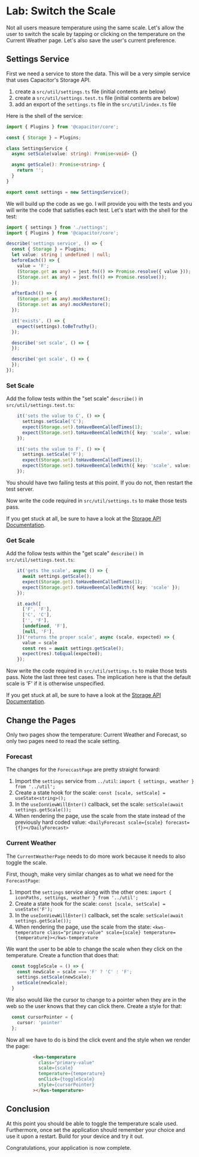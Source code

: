 # Lab: Switch the Scale

Not all users measure temperature using the same scale. Let's allow the user to switch the scale by tapping or clicking on the temperature on the Current Weather page. Let's also save the user's current preference.

## Settings Service

First we need a service to store the data. This will be a very simple service that uses Capacitor's Storage API.

1. create a `src/util/settings.ts` file (initial contents are below)
1. create a `src/util/settings.test.ts` file (initial contents are below)
1. add an export of the `settings.ts` file in the `src/util/index.ts` file

Here is the shell of the service:

```TypeScript
import { Plugins } from '@capacitor/core';

const { Storage } = Plugins;

class SettingsService {
  async setScale(value: string): Promise<void> {}

  async getScale(): Promise<string> {
    return '';
  }
}

export const settings = new SettingsService();
```

We will build up the code as we go. I will provide you with the tests and you will write the code that satisfies each test. Let's start with the shell for the test:

```typescript
import { settings } from './settings';
import { Plugins } from '@capacitor/core';

describe('settings service', () => {
  const { Storage } = Plugins;
  let value: string | undefined | null;
  beforeEach(() => {
    value = 'F';
    (Storage.get as any) = jest.fn(() => Promise.resolve({ value }));
    (Storage.set as any) = jest.fn(() => Promise.resolve());
  });

  afterEach(() => {
    (Storage.get as any).mockRestore();
    (Storage.set as any).mockRestore();
  });

  it('exists', () => {
    expect(settings).toBeTruthy();
  });

  describe('set scale', () => {
  });

  describe('get scale', () => {
  });
});
````

### Set Scale

Add the follow tests within the "set scale" `describe()` in `src/util/settings.test.ts`:

```typescript
    it('sets the value to C', () => {
      settings.setScale('C');
      expect(Storage.set).toHaveBeenCalledTimes(1);
      expect(Storage.set).toHaveBeenCalledWith({ key: 'scale', value: 'C' });
    });

    it('sets the value to F', () => {
      settings.setScale('F');
      expect(Storage.set).toHaveBeenCalledTimes(1);
      expect(Storage.set).toHaveBeenCalledWith({ key: 'scale', value: 'F' });
    });
```

You should have two failing tests at this point. If you do not, then restart the test server.

Now write the code required in `src/util/settings.ts` to make those tests pass.

If you get stuck at all, be sure to have a look at the <a href="https://capacitorjs.com/docs/apis/storage" target="_blank">Storage API Documentation</a>.

### Get Scale

Add the follow tests within the "get scale" `describe()` in `src/util/settings.test.ts`:

```typescript
    it('gets the scale', async () => {
      await settings.getScale();
      expect(Storage.get).toHaveBeenCalledTimes(1);
      expect(Storage.get).toHaveBeenCalledWith({ key: 'scale' });
    });

    it.each([
      ['F', 'F'],
      ['C', 'C'],
      ['', 'F'],
      [undefined, 'F'],
      [null, 'F'],
    ])('returns the proper scale', async (scale, expected) => {
      value = scale
      const res = await settings.getScale();
      expect(res).toEqual(expected);
    });
```

Now write the code required in `src/util/settings.ts` to make those tests pass. Note the last three test cases. The implication here is that the default scale is 'F' if it is otherwise unspecified.

If you get stuck at all, be sure to have a look at the <a href="https://capacitorjs.com/docs/apis/storage" target="_blank">Storage API Documentation</a>.

## Change the Pages

Only two pages show the temperature: Current Weather and Forecast, so only two pages need to read the scale setting.

### Forecast

The changes for the `ForeccastPage` are pretty straight forward:

1. Import the `settings` service from `../util`: `import { settings, weather } from '../util';`
1. Create a state hook for the scale: `const [scale, setScale] = useState<string>();`
1. In the `useIonViewWillEnter()` callback, set the scale: `setScale(await settings.getScale());`
1. When rendering the page, use the scale from the state instead of the previously hard coded value: `<DailyForecast scale={scale} forecast={f}></DailyForecast>`

### Current Weather

The `CurrentWeatherPage` needs to do more work because it needs to also toggle the scale.

First, though, make very similar changes as to what we need for the `ForecastPage`:

1. Import the `settings` service along with the other ones: `import { iconPaths, settings, weather } from '../util';`
1. Create a state hook for the scale: `const [scale, setScale] = useState('F');`
1. In the `useIonViewWillEnter()` callback, set the scale: `setScale(await settings.getScale());`
1. When rendering the page, use the scale from the state: `<kws-temperature class="primary-value" scale={scale} temperature={temperature}></kws-temperature`

We want the user to be able to change the scale when they click on the temperature. Create a function that does that:

```TypeScript
  const toggleScale = () => {
    const newScale = scale === 'F' ? 'C' : 'F';
    settings.setScale(newScale);
    setScale(newScale);
  }
```

We also would like the cursor to change to a pointer when they are in the web so the user knows that they can click there. Create a style for that:

```TypeScript
  const cursorPointer = {
    cursor: 'pointer'
  };
```

Now all we have to do is bind the click event and the style when we render the page:

```HTML
          <kws-temperature
            class="primary-value"
            scale={scale}
            temperature={temperature}
            onClick={toggleScale}
            style={cursorPointer}
          ></kws-temperature>
```

## Conclusion

At this point you should be able to toggle the temperature scale used. Furthermore, once set the application should remember your choice and use it upon a restart. Build for your device and try it out.

Congratulations, your application is now complete.
